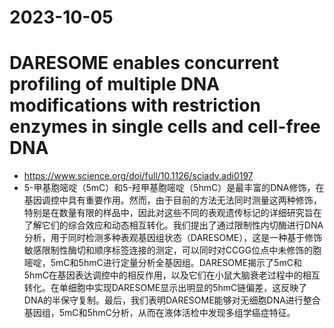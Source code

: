 # 2023-10-05
# DARESOME enables concurrent profiling of multiple DNA modifications with restriction enzymes in single cells and cell-free DNA
- https://www.science.org/doi/full/10.1126/sciadv.adi0197
- 5-甲基胞嘧啶（5mC）和5-羟甲基胞嘧啶（5hmC）是最丰富的DNA修饰，在基因调控中具有重要作用。然而，由于目前的方法无法同时测量这两种修饰，特别是在数量有限的样品中，因此对这些不同的表观遗传标记的详细研究旨在了解它们的综合效应和动态相互转化。我们提出了通过限制性内切酶进行DNA分析，用于同时检测多种表观基因组状态（DARESOME），这是一种基于修饰敏感限制性酶切和顺序标签连接的测定，可以同时对CCGG位点中未修饰的胞嘧啶，5mC和5hmC进行定量分析全基因组。DARESOME揭示了5mC和5hmC在基因表达调控中的相反作用，以及它们在小鼠大脑衰老过程中的相互转化。在单细胞中实现DARESOME显示出明显的5hmC链偏差，这反映了DNA的半保守复制。最后，我们表明DARESOME能够对无细胞DNA进行整合基因组，5mC和5hmC分析，从而在液体活检中发现多组学癌症特征。
